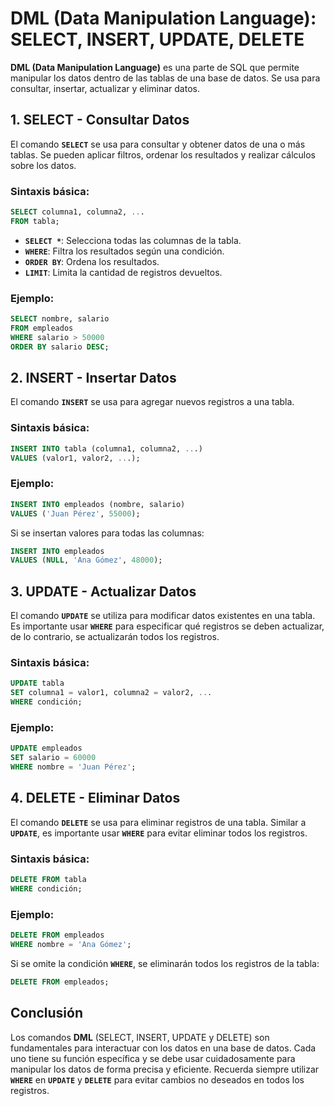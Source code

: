 # DML (Data Manipulation Language): SELECT, INSERT, UPDATE, DELETE

**DML (Data Manipulation Language)** es una parte de SQL que permite manipular los datos dentro de las tablas de una base de datos. Se usa para consultar, insertar, actualizar y eliminar datos.

## **1. SELECT** - Consultar Datos

El comando **`SELECT`** se usa para consultar y obtener datos de una o más tablas. Se pueden aplicar filtros, ordenar los resultados y realizar cálculos sobre los datos.

### Sintaxis básica:
```sql
SELECT columna1, columna2, ...
FROM tabla;
```

- **`SELECT *`**: Selecciona todas las columnas de la tabla.
- **`WHERE`**: Filtra los resultados según una condición.
- **`ORDER BY`**: Ordena los resultados.
- **`LIMIT`**: Limita la cantidad de registros devueltos.

### Ejemplo:
```sql
SELECT nombre, salario
FROM empleados
WHERE salario > 50000
ORDER BY salario DESC;
```

## **2. INSERT** - Insertar Datos

El comando **`INSERT`** se usa para agregar nuevos registros a una tabla.

### Sintaxis básica:
```sql
INSERT INTO tabla (columna1, columna2, ...)
VALUES (valor1, valor2, ...);
```

### Ejemplo:
```sql
INSERT INTO empleados (nombre, salario)
VALUES ('Juan Pérez', 55000);
```

Si se insertan valores para todas las columnas:
```sql
INSERT INTO empleados
VALUES (NULL, 'Ana Gómez', 48000);
```

## **3. UPDATE** - Actualizar Datos

El comando **`UPDATE`** se utiliza para modificar datos existentes en una tabla. Es importante usar **`WHERE`** para especificar qué registros se deben actualizar, de lo contrario, se actualizarán todos los registros.

### Sintaxis básica:
```sql
UPDATE tabla
SET columna1 = valor1, columna2 = valor2, ...
WHERE condición;
```

### Ejemplo:
```sql
UPDATE empleados
SET salario = 60000
WHERE nombre = 'Juan Pérez';
```

## **4. DELETE** - Eliminar Datos

El comando **`DELETE`** se usa para eliminar registros de una tabla. Similar a **`UPDATE`**, es importante usar **`WHERE`** para evitar eliminar todos los registros.

### Sintaxis básica:
```sql
DELETE FROM tabla
WHERE condición;
```

### Ejemplo:
```sql
DELETE FROM empleados
WHERE nombre = 'Ana Gómez';
```

Si se omite la condición **`WHERE`**, se eliminarán todos los registros de la tabla:
```sql
DELETE FROM empleados;
```

## **Conclusión**

Los comandos **DML** (SELECT, INSERT, UPDATE y DELETE) son fundamentales para interactuar con los datos en una base de datos. Cada uno tiene su función específica y se debe usar cuidadosamente para manipular los datos de forma precisa y eficiente. Recuerda siempre utilizar **`WHERE`** en **`UPDATE`** y **`DELETE`** para evitar cambios no deseados en todos los registros.
